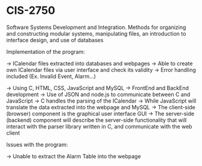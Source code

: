 # CIS-2750
Software Systems Development and Integration. Methods for organizing and constructing modular systems, manipulating files, an introduction to interface design, and use of databases

Implementation of the program:

  -> ICalendar files extracted into databases and webpages
     -> Able to create own ICalendar files via user interface and check its validity
     -> Error handling included (Ex. Invalid Event, Alarm...)
     
  -> Using C, HTML, CSS, JavaScript and MySQL
     -> FrontEnd and BackEnd development
      -> Use of JSON and node.js to communicate between C and JavaScript
        -> C handles the parsing of the ICalendar
        -> While JavaScript will translate the data extracted into the webpage and MySQL
      -> The client-side (browser) component is the graphical user interface GUI
      -> The server-side (backend) component will describe the server-side functionality 
      that will interact with the parser library written in C, and communicate with the web client
  
     
     
Issues with the program:

  -> Unable to extract the Alarm Table into the webpage
  
 
   
